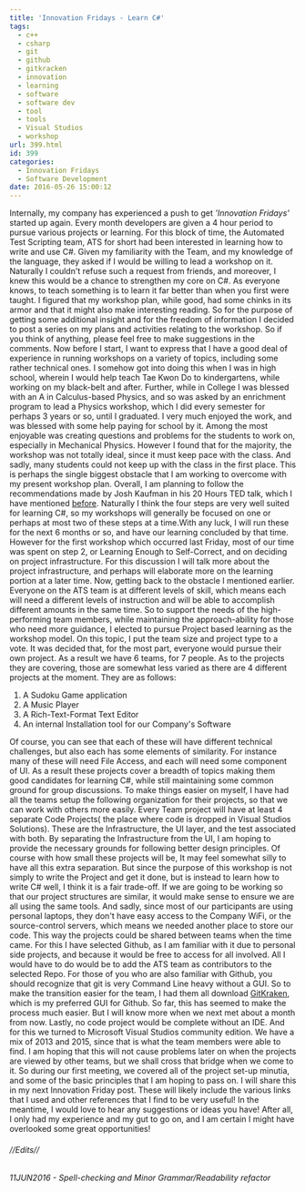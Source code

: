```yaml
---
title: 'Innovation Fridays - Learn C#'
tags:
  - c++
  - csharp
  - git
  - github
  - gitkracken
  - innovation
  - learning
  - software
  - software dev
  - tool
  - tools
  - Visual Studios
  - workshop
url: 399.html
id: 399
categories:
  - Innovation Fridays
  - Software Development
date: 2016-05-26 15:00:12
---
```


Internally, my company has experienced a push to get _'Innovation Fridays'_ started up again. Every month developers are given a 4 hour period to pursue various projects or learning. For this block of time, the Automated Test Scripting team, ATS for short had been interested in learning how to write and use C#. Given my familiarity with the Team, and my knowledge of the language, they asked if I would be willing to lead a workshop on it. Naturally I couldn't refuse such a request from friends, and moreover, I knew this would be a chance to strengthen my core on C#. As everyone knows, to teach something is to learn it far better than when you first were taught. I figured that my workshop plan, while good, had some chinks in its armor and that it might also make interesting reading. So for the purpose of getting some additional insight and for the freedom of information I decided to post a series on my plans and activities relating to the workshop. So if you think of anything, please feel free to make suggestions in the comments. Now before I start, I want to express that I have a good deal of experience in running workshops on a variety of topics, including some rather technical ones. I somehow got into doing this when I was in high school, wherein I would help teach Tae Kwon Do to kindergartens, while working on my black-belt and after. Further, while in College I was blessed with an A in Calculus-based Physics, and so was asked by an enrichment program to lead a Physics workshop, which I did every semester for perhaps 3 years or so, until I graduated. I very much enjoyed the work, and was blessed with some help paying for school by it. Among the most enjoyable was creating questions and problems for the students to work on, especially in Mechanical Physics. However I found that for the majority, the workshop was not totally ideal, since it must keep pace with the class. And sadly, many students could not keep up with the class in the first place. This is perhaps the single biggest obstacle that I am working to overcome with my present workshop plan. Overall, I am planning to follow the recommendations made by Josh Kaufman in his 20 Hours TED talk, which I have mentioned [before](/2016/04/14/how-to-learn-any-skill-in-20-hours). Naturally I think the four steps are very well suited for learning C#, so my workshops will generally be focused on one or perhaps at most two of these steps at a time.With any luck, I will run these for the next 6 months or so, and have our learning concluded by that time. However for the first workshop which occurred last Friday, most of our time was spent on step 2, or Learning Enough to Self-Correct, and on deciding on project infrastructure. For this discussion I will talk more about the project infrastructure, and perhaps will elaborate more on the learning portion at a later time. Now, getting back to the obstacle I mentioned earlier. Everyone on the ATS team is at different levels of skill, which means each will need a different levels of instruction and will be able to accomplish different amounts in the same time. So to support the needs of the high-performing team members, while maintaining the approach-ability for those who need more guidance, I elected to pursue Project based learning as the workshop model. On this topic, I put the team size and project type to a vote. It was decided that, for the most part, everyone would pursue their own project. As a result we have 6 teams, for 7 people. As to the projects they are covering, those are somewhat less varied as there are 4 different projects at the moment. They are as follows:

1.  A Sudoku Game application
2.  A Music Player
3.  A Rich-Text-Format Text Editor
4.  An internal Installation tool for our Company's Software

Of course, you can see that each of these will have different technical challenges, but also each has some elements of similarity. For instance many of these will need File Access, and each will need some component of UI. As a result these projects cover a breadth of topics making them good candidates for learning C#, while still maintaining some common ground for group discussions. To make things easier on myself, I have had all the teams setup the following organization for their projects, so that we can work with others more easily. Every Team project will have at least 4 separate Code Projects( the place where code is dropped in Visual Studios Solutions). These are the Infrastructure, the UI layer, and the test associated with both. By separating the Infrastructure from the UI, I am hoping to provide the necessary grounds for following better design principles. Of course with how small these projects will be, It may feel somewhat silly to have all this extra separation. But since the purpose of this workshop is not simply to write the Project and get it done, but is instead to learn how to write C# well, I think it is a fair trade-off. If we are going to be working so that our project structures are similar, it would make sense to ensure we are all using the same tools. And sadly, since most of our participants are using personal laptops, they don't have easy access to the Company WiFi, or the source-control servers, which means we needed another place to store our code. This way the projects could be shared between teams when the time came. For this I have selected Github, as I am familiar with it due to personal side projects, and because it would be free to access for all involved. All I would have to do would be to add the ATS team as contributors to the selected Repo. For those of you who are also familiar with Github, you should recognize that git is very Command Line heavy without a GUI. So to make the transition easier for the team, I had them all download [GitKraken](https://www.gitkraken.com/), which is my preferred GUI for Github. So far, this has seemed to make the process much easier. But I will know more when we next met about a month from now. Lastly, no code project would be complete without an IDE. And for this we turned to Microsoft Visual Studios community edition. We have a mix of 2013 and 2015, since that is what the team members were able to find. I am hoping that this will not cause problems later on when the projects are viewed by other teams, but we shall cross that bridge when we come to it. So during our first meeting, we covered all of the project set-up minutia, and some of the basic principles that I am hoping to pass on. I will share this in my next Innovation Friday post. These will likely include the various links that I used and other references that I find to be very useful! In the meantime, I would love to hear any suggestions or ideas you have! After all, I only had my experience and my gut to go on, and I am certain I might have overlooked some great opportunities! 
###### //Edits//

###### 11JUN2016 - Spell-checking and Minor Grammar/Readability refactor